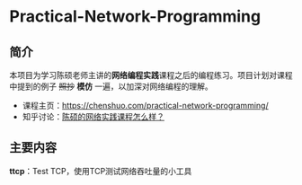 # Practical-Network-Programming
## 简介
本项目为学习陈硕老师主讲的**网络编程实践**课程之后的编程练习。项目计划对课程中提到的例子 ~~照抄~~ **模仿** 一遍，以加深对网络编程的理解。
- 课程主页：https://chenshuo.com/practical-network-programming/
- 知乎讨论：[陈硕的网络实践课程怎么样？](https://www.zhihu.com/question/53747085)

## 主要内容
**ttcp**：Test TCP，使用TCP测试网络吞吐量的小工具
